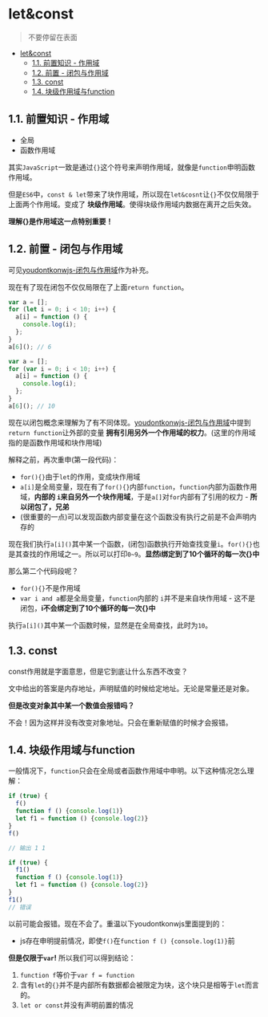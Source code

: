 # let&const
> 不要停留在表面

- [let&const](#letconst)
  - [1.1. 前置知识 - 作用域](#11-前置知识---作用域)
  - [1.2. 前置 - 闭包与作用域](#12-前置---闭包与作用域)
  - [1.3. const](#13-const)
  - [1.4. 块级作用域与function](#14-块级作用域与function)


## 1.1. 前置知识 - 作用域

* 全局
* 函数作用域

其实`JavaScript`一致是通过`{}`这个符号来声明作用域，就像是`function`申明函数作用域。

但是`ES6`中，`const & let`带来了块作用域，所以现在`let&cosnt`让`{}`不仅仅局限于上面两个作用域。变成了 **块级作用域**。使得块级作用域内数据在离开之后失效。

**理解{}是作用域这一点特别重要！**

## 1.2. 前置 - 闭包与作用域

可见[youdontkonwjs-闭包与作用域](/docs/Books/youdotkonwjs/scope-closures/scopeandclosures.md)作为补充。

现在有了现在闭包不仅仅局限在了上面`return function`。

```JavaScript
var a = [];
for (let i = 0; i < 10; i++) {
  a[i] = function () {
    console.log(i);
  };
}
a[6](); // 6
```

```JavaScript
var a = [];
for (var i = 0; i < 10; i++) {
  a[i] = function () {
    console.log(i);
  };
}
a[6](); // 10
```

现在以闭包概念来理解为了有不同体现。[youdontkonwjs-闭包与作用域](/docs/Books/youdotkonwjs/scope-closures/scopeandclosures.md)中提到`return function`让外部的变量 **拥有引用另外一个作用域的权力**。(这里的作用域指的是函数作用域和块作用域)

解释之前，再次重申(第一段代码)：

* `for(){}`由于`let`的作用，变成块作用域
* `a[i]`是全局变量，现在有了`for(){}`内部`function`，`function`内部为函数作用域，**内部的 `i`来自另外一个块作用域**，于是`a[]`对`for`内部有了引用的权力 - **所以闭包了，兄弟**
* (很重要的一点)可以发现函数内部变量在这个函数没有执行之前是不会声明内存的

现在我们执行`a[i]()`其中某一个函数，(闭包)函数执行开始查找变量`i`。`for(){}`也是其查找的作用域之一。所以可以打印`0~9`。**显然i绑定到了10个循环的每一次{}中**

那么第二个代码段呢？

* `for(){}`不是作用域
* `var i and a`都是全局变量，`function`内部的 `i`并不是来自块作用域 - 这不是闭包，**i不会绑定到了10个循环的每一次{}中**

执行`a[i]()`其中某一个函数时候，显然是在全局查找，此时为`10`。

## 1.3. const

const作用就是字面意思，但是它到底让什么东西不改变？

文中给出的答案是内存地址，声明赋值的时候给定地址。无论是常量还是对象。

**但是改变对象其中某一个数值会报错吗？**

不会！因为这样并没有改变对象地址。只会在重新赋值的时候才会报错。

## 1.4. 块级作用域与function

一般情况下，`function`只会在全局或者函数作用域中申明。以下这种情况怎么理解：

```JavaScript
if (true) {
  f()
  function f () {console.log(1)}
  let f1 = function () {console.log(2)}
}
f()

// 输出 1 1

if (true) {
  f1()
  function f () {console.log(1)}
  let f1 = function () {console.log(2)}
}
f1()
// 错误
```


以前可能会报错。现在不会了。重温以下youdontkonwjs里面提到的：

* js存在申明提前情况，即使`f()`在`function f () {console.log(1)}`前

**但是仅限于`var`!** 所以我们可以得到结论：

1. `function f`等价于`var f = function`
2. 含有`let`的`{}`并不是内部所有数据都会被限定为块，这个块只是相等于`let`而言的。
3. `let or const`并没有声明前置的情况

